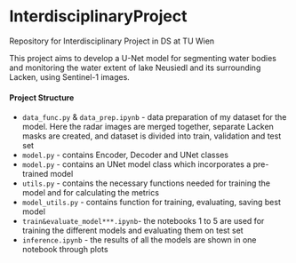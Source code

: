 # InterdisciplinaryProject
Repository for Interdisciplinary Project in DS at TU Wien


This project aims to develop a U-Net model for segmenting water bodies and monitoring the water extent of lake Neusiedl and its surrounding Lacken, using Sentinel-1 images.


#### Project Structure
- `data_func.py` & `data_prep.ipynb` - data preparation of my dataset for the model. Here the radar images are merged together, separate Lacken masks are created, and dataset is divided into train, validation and test set
- `model.py` - contains Encoder, Decoder and UNet classes
- `model.py` - contains an UNet model class which incorporates a pre-trained model
- `utils.py` - contains the necessary functions needed for training the model and for calculating the metrics
- `model_utils.py` - contains function for training, evaluating, saving best model
- `train&evaluate_model***.ipynb`- the notebooks 1 to 5 are used for training the different models and evaluating them on test set
- `inference.ipynb`  -  the results of all the models are shown in one notebook through plots
